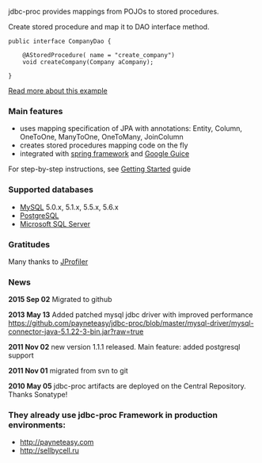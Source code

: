 jdbc-proc provides mappings from POJOs to stored procedures.

Create stored procedure and map it to DAO interface method.
```
public interface CompanyDao {

    @AStoredProcedure( name = "create_company")
    void createCompany(Company aCompany);

}
```

[Read more about this example](https://github.com/payneteasy/jdbc-proc/wiki/ExampleCreateCompany)

### Main features ###
  * uses mapping specification of JPA with annotations: Entity, Column, OneToOne, ManyToOne, OneToMany, JoinColumn
  * creates stored procedures mapping code on the fly
  * integrated with [spring framework](http://www.springsource.org) and [Google Guice](http://google-guice.googlecode.com)

For step-by-step instructions, see [Getting Started](GettingStarted.md) guide

### Supported databases ###
  * [MySQL](http://mysql.com) 5.0.x, 5.1.x, 5.5.x, 5.6.x
  * [PostgreSQL](http://postgresql.org)
  * [Microsoft SQL Server](http://www.microsoft.com/sqlserver)

### Gratitudes ###
Many thanks to [JProfiler](http://www.ej-technologies.com/products/jprofiler/overview.html)

### News ###
**2015 Sep 02** Migrated to github

**2013 May 13** Added patched mysql jdbc driver with improved performance https://github.com/payneteasy/jdbc-proc/blob/master/mysql-driver/mysql-connector-java-5.1.22-3-bin.jar?raw=true

**2011 Nov 02** new version 1.1.1 released. Main feature: added postgresql support

**2011 Nov 01** migrated from svn to git

**2010 May 05** jdbc-proc artifacts are deployed on the Central Repository. Thanks Sonatype!

### They already use jdbc-proc Framework in production environments: ###

  * http://payneteasy.com
  * http://sellbycell.ru
